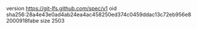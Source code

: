 version https://git-lfs.github.com/spec/v1
oid sha256:28a4e43e0ad4ab24ea4ac458250ed374c0459ddac13c72eb956e82000918fabe
size 2503
